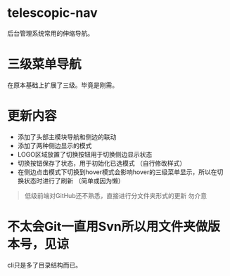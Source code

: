 # telescopic-nav
后台管理系统常用的伸缩导航。

# 三级菜单导航
在原本基础上扩展了三级。毕竟是刚需。

# 更新内容
- 添加了头部主模块导航和侧边的联动
- 添加了两种侧边显示的模式
- LOGO区域放置了切换按钮用于切换侧边显示状态
- 切换按钮保存了状态，用于初始化已选模式 （自行修改样式）
- 在侧边点击模式下切换到hover模式会影响hover的三级菜单显示，所以在切换状态时进行了刷新 （简单或因为懒）
> 低级前端对GitHub还不熟悉，直接进行分文件夹形式的更新 勿介意

# 不太会Git一直用Svn所以用文件夹做版本号，见谅
cli只是多了目录结构而已。